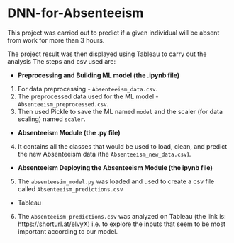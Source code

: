 # DNN-for-Absenteeism

This project was carried out to predict if a given individual will be absent from work for more than 3 hours. 

The project result was then displayed using Tableau to carry out the analysis
The steps and csv used are:
- **Preprocessing and Building ML model (the .ipynb file)** 
1. For data preprocessing - `Absenteeism_data.csv`.
2. The preprocessed data used for the ML model - `Absenteeism_preprocessed.csv`.
3. Then used Pickle to save the ML named `model` and the scaler (for data scaling) named `scaler`.
- **Absenteeism Module (the .py file)**
4. It contains all the classes that would be used to load, clean, and predict the new Absenteeism data (the `Absenteeism_new_data.csv`).
- **Absenteeism Deploying the Absenteeism Module (the ipynb file)**
5. The `absenteesim_model.py` was loaded and used to create a csv file called `Absenteeism_predictions.csv`
- Tableau
6. The  `Absenteeism_predictions.csv` was analyzed on Tableau (the link is: <a>https://shorturl.at/elvyX</a>) i.e. to explore the inputs that seem to be most important according to our model.

